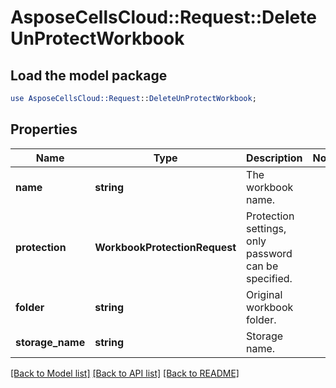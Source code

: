 # AsposeCellsCloud::Request::DeleteUnProtectWorkbook 

## Load the model package
```perl
use AsposeCellsCloud::Request::DeleteUnProtectWorkbook;
```

## Properties
Name | Type | Description | Notes
------------ | ------------- | ------------- | -------------
**name** | **string** | The workbook name. |
**protection** | **WorkbookProtectionRequest** | Protection settings, only password can be specified. |
**folder** | **string** | Original workbook folder. |
**storage_name** | **string** | Storage name. |  

[[Back to Model list]](../README.md#documentation-for-requests) [[Back to API list]](../README.md#documentation-for-api-endpoints) [[Back to README]](../README.md)

